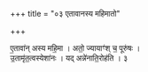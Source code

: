 +++
title = "०३ एतावानस्य महिमातो"

+++

ए॒तावा॑न् अस्य महि॒मा । अतो॒ ज्यायाꣳ॑श् च॒ पूरु॑षः ।   
उ॒तामृ॑त॒त्वस्येशा॑नः । यद् अन्ने॑नाति॒रोह॑ति । ३

